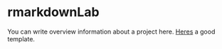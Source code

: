 # rmarkdownLab
You can write overview information about a project here. 
[Heres](https://gist.github.com/PurpleBooth/109311bb0361f32d87a2) a good template.
